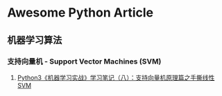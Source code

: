 # Awesome Python Article


## 机器学习算法

### 支持向量机 - Support Vector Machines (SVM)
1. [Python3《机器学习实战》学习笔记（八）：支持向量机原理篇之手撕线性SVM](https://zhuanlan.zhihu.com/p/29604517)
